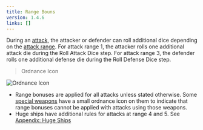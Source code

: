 ```yaml
---
title: Range Bouns
version: 1.4.6
links: []
---
```


During an [attack](/rules/Attack), the attacker or defender can roll additional dice depending on the [attack range](/rules/Attack_Range). For attack range 1, the attacker rolls one additional attack die during the Roll Attack Dice step. For attack range 3, the defender rolls one additional defense die during the Roll Defense Dice step.

> Ordnance Icon

![Ordnance Icon](Ordnance_Icon.webp)

- Range bonuses are applied for all attacks unless stated otherwise. Some [special weapons](/rules/Special_Weapons) have a small ordnance icon on them to indicate that range bonuses cannot be applied with attacks using those weapons.
- Huge ships have additional rules for attacks at range 4 and 5. See [Appendix: Huge Ships](/rules/Huge_Ships)
